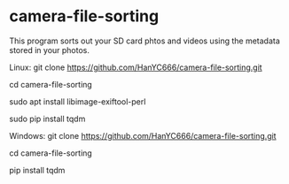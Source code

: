 # camera-file-sorting
This program sorts out your SD card phtos and videos using the metadata stored in your photos.

Linux:
git clone https://github.com/HanYC666/camera-file-sorting.git

cd camera-file-sorting

sudo apt install libimage-exiftool-perl

sudo pip install tqdm


Windows:
git clone https://github.com/HanYC666/camera-file-sorting.git

cd camera-file-sorting

pip install tqdm
